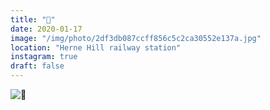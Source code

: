 ```yaml
---
title: "🎍"
date: 2020-01-17
image: "/img/photo/2df3db087ccff856c5c2ca30552e137a.jpg"
location: "Herne Hill railway station"
instagram: true
draft: false
---
```


![🎍](/img/photo/2df3db087ccff856c5c2ca30552e137a.jpg)
